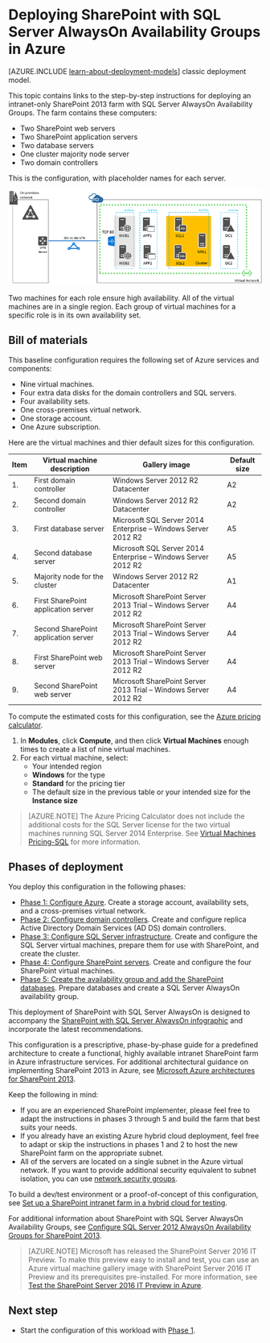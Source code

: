 <properties
	pageTitle="Deploy a SharePoint Server 2013 farm | Microsoft Azure"
	description="Deploy a high-availability SharePoint Server 2013 farm using SQL Server AlwaysOn Availability Groups in Azure in five phases."
	documentationCenter=""
	services="virtual-machines-windows"
	authors="JoeDavies-MSFT"
	manager="timlt"
	editor=""
	tags="azure-resource-manager"/>

<tags
	ms.service="virtual-machines-windows"
	ms.workload="infrastructure-services"
	ms.tgt_pltfrm="Windows"
	ms.devlang="na"
	ms.topic="article"
	ms.date="12/17/2015"
	ms.author="josephd"/>

# Deploying SharePoint with SQL Server AlwaysOn Availability Groups in Azure

[AZURE.INCLUDE [learn-about-deployment-models](../../includes/learn-about-deployment-models-rm-include.md)] classic deployment model.

This topic contains links to the step-by-step instructions for deploying an intranet-only SharePoint 2013 farm with SQL Server AlwaysOn Availability Groups. The farm contains these computers:

- Two SharePoint web servers
- Two SharePoint application servers
- Two database servers
- One cluster majority node server
- Two domain controllers

This is the configuration, with placeholder names for each server.

![](./media/virtual-machines-windows-sp-intranet-overview/workload-spsqlao_05.png)

Two machines for each role ensure high availability. All of the virtual machines are in a single region. Each group of virtual machines for a specific role is in its own availability set.

## Bill of materials

This baseline configuration requires the following set of Azure services and components:

- Nine virtual machines.
- Four extra data disks for the domain controllers and SQL servers.
- Four availability sets.
- One cross-premises virtual network.
- One storage account.
- One Azure subscription.

Here are the virtual machines and thier default sizes for this configuration.

Item | Virtual machine description | Gallery image | Default size
--- | --- | --- | ---
1. | First domain controller | Windows Server 2012 R2 Datacenter | A2
2. | Second domain controller | Windows Server 2012 R2 Datacenter | A2
3. | First database server | Microsoft SQL Server 2014 Enterprise – Windows Server 2012 R2 | A5
4. | Second database server | Microsoft SQL Server 2014 Enterprise – Windows Server 2012 R2 | A5
5. | Majority node for the cluster | Windows Server 2012 R2 Datacenter | A1
6. | First SharePoint application server | Microsoft SharePoint Server 2013 Trial – Windows Server 2012 R2 | A4
7. | Second SharePoint application server | Microsoft SharePoint Server 2013 Trial – Windows Server 2012 R2 | A4
8. | First SharePoint web server | Microsoft SharePoint Server 2013 Trial – Windows Server 2012 R2 | A4
9. | Second SharePoint web server | Microsoft SharePoint Server 2013 Trial – Windows Server 2012 R2 | A4

To compute the estimated costs for this configuration, see the [Azure pricing calculator](https://azure.microsoft.com/pricing/calculator/). 

1. In **Modules**, click **Compute**, and then click **Virtual Machines** enough times to create a list of nine virtual machines.
2. For each virtual machine, select:
	- Your intended region
	- **Windows** for the type
	- **Standard** for the pricing tier
	- The default size in the previous table or your intended size for the **Instance size**

> [AZURE.NOTE] The Azure Pricing Calculator does not include the additional costs for the SQL Server license for the two virtual machines running SQL Server 2014 Enterprise. See [Virtual Machines Pricing-SQL](https://azure.microsoft.com/pricing/details/virtual-machines/#Sql) for more information.

## Phases of deployment

You deploy this configuration in the following phases:

- [Phase 1: Configure Azure](virtual-machines-windows-ps-sp-intranet-ph1.md). Create a storage account, availability sets, and a cross-premises virtual network.
- [Phase 2: Configure domain controllers](virtual-machines-windows-ps-sp-intranet-ph2.md). Create and configure replica Active Directory Domain Services (AD DS) domain controllers.
- [Phase 3: Configure SQL Server infrastructure](virtual-machines-windows-ps-sp-intranet-ph3.md). Create and configure the SQL Server virtual machines, prepare them for use with SharePoint, and create the cluster.
- [Phase 4: Configure SharePoint servers](virtual-machines-windows-ps-sp-intranet-ph4.md). Create and configure the four SharePoint virtual machines.
- [Phase 5: Create the availability group and add the SharePoint databases](virtual-machines-windows-ps-sp-intranet-ph5.md). Prepare databases and create a SQL Server AlwaysOn availability group.


This deployment of SharePoint with SQL Server AlwaysOn is designed to accompany the [SharePoint with SQL Server AlwaysOn infographic](http://go.microsoft.com/fwlink/?LinkId=394788) and incorporate the latest recommendations.

This configuration is a prescriptive, phase-by-phase guide for a predefined architecture to create a functional, highly available intranet SharePoint farm in Azure infrastructure services. For additional architectural guidance on implementing SharePoint 2013 in Azure, see [Microsoft Azure architectures for SharePoint 2013](https://technet.microsoft.com/library/dn635309.aspx).

Keep the following in mind:

- If you are an experienced SharePoint implementer, please feel free to adapt the instructions in phases 3 through 5 and build the farm that best suits your needs.
- If you already have an existing Azure hybrid cloud deployment, feel free to adapt or skip the instructions in phases 1 and 2 to host the new SharePoint farm on the appropriate subnet.
- All of the servers are located on a single subnet in the Azure virtual network. If you want to provide additional security equivalent to subnet isolation, you can use [network security groups](../virtual-network/virtual-networks-nsg.md).

To build a dev/test environment or a proof-of-concept of this configuration, see [Set up a SharePoint intranet farm in a hybrid cloud for testing](../virtual-network/virtual-networks-setup-sharepoint-hybrid-cloud-testing.md).

For additional information about SharePoint with SQL Server AlwaysOn Availability Groups, see [Configure SQL Server 2012 AlwaysOn Availability Groups for SharePoint 2013](https://technet.microsoft.com/library/jj715261.aspx).

> [AZURE.NOTE] Microsoft has released the SharePoint Server 2016 IT Preview. To make this preview easy to install and test, you can use an Azure virtual machine gallery image with SharePoint Server 2016 IT Preview and its prerequisites pre-installed. For more information, see [Test the SharePoint Server 2016 IT Preview in Azure](https://azure.microsoft.com/blog/test-sharepoint-server-2016-it-preview-4/).

## Next step

- Start the configuration of this workload with [Phase 1](virtual-machines-windows-ps-sp-intranet-ph1.md).

